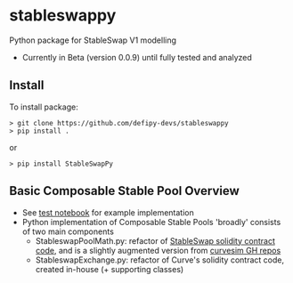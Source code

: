 # stableswappy
Python package for StableSwap V1 modelling
* Currently in Beta (version 0.0.9) until fully tested and analyzed

## Install
To install package:
```
> git clone https://github.com/defipy-devs/stableswappy
> pip install .
```
or
```
> pip install StableSwapPy
```

## Basic Composable Stable Pool Overview
* See [test notebook](https://github.com/icmoore/stableswappy/blob/main/notebooks/tests/composable_stable_test.ipynb) for example implementation
* Python implementation of Composable Stable Pools 'broadly' consists of two main components
    * StableswapPoolMath.py: refactor of [StableSwap solidity contract code](https://solidity-by-example.org/defi/stable-swap-amm/), and is a slightly augmented version from [curvesim GH repos](https://github.com/curveresearch/curvesim/blob/main/curvesim/pool/stableswap/pool.py)
    * StableswapExchange.py: refactor of Curve's solidity contract code, created in-house (+ supporting classes)

